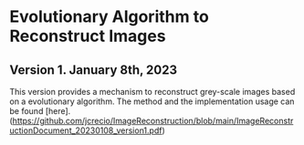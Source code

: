# Evolutionary Algorithm to Reconstruct Images

## Version 1. January 8th, 2023
This version provides a mechanism to reconstruct grey-scale images based on a evolutionary algorithm. The method and the implementation usage can be found [here].(https://github.com/jcrecio/ImageReconstruction/blob/main/ImageReconstructionDocument_20230108_version1.pdf)
